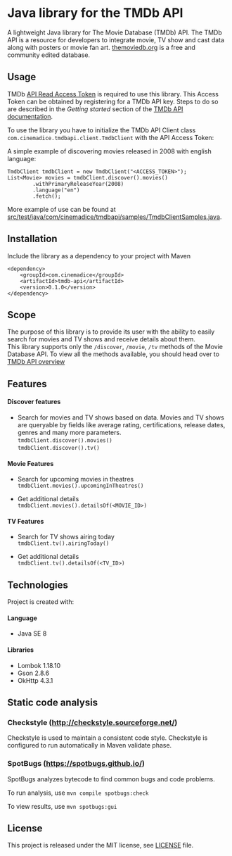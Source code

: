 # Java library for the TMDb API

A lightweight Java library for The Movie Database (TMDb) API. The TMDb API is a 
resource for developers to integrate movie, TV show and cast data along with 
posters or movie fan art. [themoviedb.org](https://www.themoviedb.org/) is a 
free and community edited database.

## Usage
TMDb [API Read Access Token](https://developers.themoviedb.org/4/getting-started/authorization) 
is required to use this library. This Access Token can be obtained by registering for 
a TMDb API key. Steps to do so are described in the *Getting started* section of the 
[TMDb API documentation](https://developers.themoviedb.org/3/getting-started/introduction).

To use the library you have to initialize the TMDb API Client class
`com.cinemadice.tmdbapi.client.TmdbClient` with the API Access Token:  

A simple example of discovering movies released in 2008 with english language:  
```
TmdbClient tmdbClient = new TmdbClient("<ACCESS_TOKEN>");
List<Movie> movies = tmdbClient.discover().movies()
        .withPrimaryReleaseYear(2008)
        .language("en")
        .fetch();
```

More example of use can be found at [src/test/java/com/cinemadice/tmdbapi/samples/TmdbClientSamples.java](https://github.com/rpaluvee/tmdb-api/tree/master/src/test/java/com/cinemadice/tmdbapi/samples/TmdbClientSamples.java).

## Installation
Include the library as a dependency to your project with Maven  
```
<dependency>
    <groupId>com.cinemadice</groupId>
    <artifactId>tmdb-api</artifactId>
    <version>0.1.0</version>
</dependency>
```

## Scope

The purpose of this library is to provide its user with the ability to easily 
search for movies and TV shows and receive details about them.   
This library supports only the `/discover`, `/movie`, `/tv` methods of the Movie 
Database API. To view all the methods available, you should head over to 
[TMDb API overview](https://www.themoviedb.org/documentation/api)

## Features

#### Discover features

* Search for movies and TV shows based on data. Movies and TV shows are queryable by fields like average rating, 
certifications, release dates, genres and many more parameters.  
`tmdbClient.discover().movies()`  
`tmdbClient.discover().tv()`

#### Movie Features

* Search for upcoming movies in theatres  
`tmdbClient.movies().upcomingInTheatres()`

* Get additional details  
`tmdbClient.movies().detailsOf(<MOVIE_ID>)`

#### TV Features

* Search for TV shows airing today  
`tmdbClient.tv().airingToday()`

* Get additional details  
`tmdbClient.tv().detailsOf(<TV_ID>)`

## Technologies

Project is created with:  

#### Language
  * Java SE 8

#### Libraries
  * Lombok 1.18.10
  * Gson 2.8.6
  * OkHttp 4.3.1

## Static code analysis

### Checkstyle (http://checkstyle.sourceforge.net/)
Checkstyle is used to maintain a consistent code style.
Checkstyle is configured to run automatically in Maven validate phase.

### SpotBugs (https://spotbugs.github.io/)
SpotBugs analyzes bytecode to find common bugs and code problems.  

To run analysis, use `mvn compile spotbugs:check`

To view results, use `mvn spotbugs:gui`

## License
This project is released under the MIT license, see [LICENSE](LICENSE) file.
